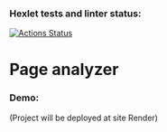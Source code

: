 ### Hexlet tests and linter status:
[![Actions Status](https://github.com/asd1xx/php-project-9/actions/workflows/hexlet-check.yml/badge.svg)](https://github.com/asd1xx/php-project-9/actions)

# Page analyzer

### Demo:
(Project will be deployed at site Render)  
